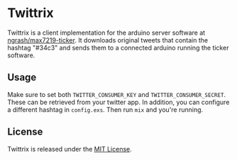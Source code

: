 # Twittrix
Twittrix is a client implementation for the arduino server software at
[ngrash/max7219-ticker](https://github.com/ngrash/max7219-ticker). It downloads
original tweets that contain the hashtag "#34c3" and sends them to a connected
arduino running the ticker software.

## Usage
Make sure to set both `TWITTER_CONSUMER_KEY` and `TWITTER_CONSUMER_SECRET`.
These can be retrieved from your twitter app.
In addition, you can configure a different hashtag in `config.exs`.
Then run `mix` and you're running.

## License
Twittrix is released under the [MIT License](https://opensource.org/licenses/MIT).

